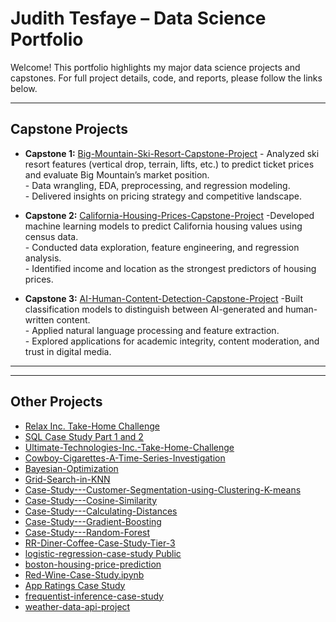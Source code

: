 # Judith Tesfaye – Data Science Portfolio

Welcome! This portfolio highlights my major data science projects and capstones. For full project details, code, and reports, please follow the links below.

---

## Capstone Projects

- **Capstone 1:** [Big-Mountain-Ski-Resort-Capstone-Project](https://github.com/tesfaj11/-Big-Mountain-Ski-Resort-Capstone-Project)
               - Analyzed ski resort features (vertical drop, terrain, lifts, etc.) to predict ticket prices and evaluate Big Mountain’s market position.  
               - Data wrangling, EDA, preprocessing, and regression modeling.  
               - Delivered insights on pricing strategy and competitive landscape.

- **Capstone 2:** [California-Housing-Prices-Capstone-Project](https://github.com/tesfaj11/California-Housing-Prices-Capstone-Project)
               -Developed machine learning models to predict California housing values using census data.  
               - Conducted data exploration, feature engineering, and regression analysis.  
               - Identified income and location as the strongest predictors of housing prices. 
 

- **Capstone 3:** [AI-Human-Content-Detection-Capstone-Project](https://github.com/tesfaj11/AI-Human-Content-Detection-Capstone-Project)
               -Built classification models to distinguish between AI-generated and human-written content.  
               - Applied natural language processing and feature extraction.  
               - Explored applications for academic integrity, content moderation, and trust in digital media.  

---
    

---

## Other Projects

- [Relax Inc. Take-Home Challenge](https://github.com/tesfaj11/Relax-Inc.-Take-Home-Challenge)
- [SQL Case Study Part 1 and 2](https://github.com/tesfaj11/SQL-Case-Study-Part-1-and-2)
- [Ultimate-Technologies-Inc.-Take-Home-Challenge](https://github.com/tesfaj11/Ultimate-Technologies-Inc.-Take-Home-Challenge)
- [Cowboy-Cigarettes-A-Time-Series-Investigation](https://github.com/tesfaj11/Cowboy-Cigarettes-A-Time-Series-Investigation)
- [Bayesian-Optimization ](https://github.com/tesfaj11/Bayesian-Optimization)
- [Grid-Search-in-KNN ](https://github.com/tesfaj11/Grid-Search-in-KNN)
- [Case-Study---Customer-Segmentation-using-Clustering-K-means](https://github.com/tesfaj11/Case-Study---Customer-Segmentation-using-Clustering-K-means)
- [Case-Study---Cosine-Similarity ](https://github.com/tesfaj11/2Case-Study---Cosine-Similarity)
- [Case-Study---Calculating-Distances](https://github.com/tesfaj11/Case-Study---Calculating-Distances)
- [Case-Study---Gradient-Boosting ](https://github.com/tesfaj11/Case-Study---Gradient-Boosting)
- [Case-Study---Random-Forest](https://github.com/tesfaj11/Case-Study---Random-Forest)
- [RR-Diner-Coffee-Case-Study-Tier-3](https://github.com/tesfaj11/RR-Diner-Coffee-Case-Study-Tier-3)
- [logistic-regression-case-study Public](https://github.com/tesfaj11/logistic-regression-case-study)
- [boston-housing-price-prediction](https://github.com/tesfaj11/boston-housing-price-prediction)
- [Red-Wine-Case-Study.ipynb ](https://github.com/tesfaj11/Red-Wine-Case-Study.ipynb)
- [App Ratings Case Study](https://github.com/tesfaj11/Tier-3-)
- [frequentist-inference-case-study ](https://github.com/tesfaj11/frequentist-inference-case-study)
- [weather-data-api-project](https://github.com/tesfaj11/weather-data-api-project1)
 
  
